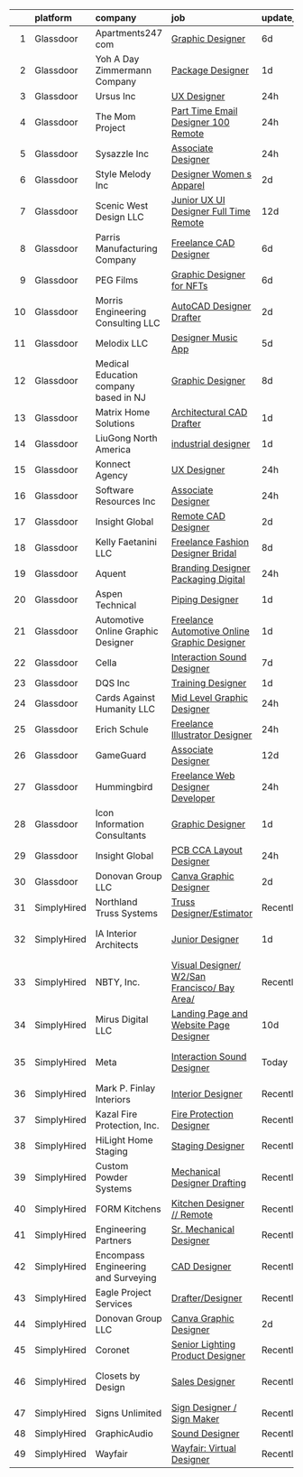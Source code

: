 

|    | platform    | company                               | job                                                                                                                                                                                                                                                                                                                                                                                                                                                                                                                                                                                                                                                                                                                                                                                                                                                                                                                                                                                                                                                                                                                                                                                                                                                                                                                                                                                                | update_time   | location                     |
|---:|:------------|:--------------------------------------|:---------------------------------------------------------------------------------------------------------------------------------------------------------------------------------------------------------------------------------------------------------------------------------------------------------------------------------------------------------------------------------------------------------------------------------------------------------------------------------------------------------------------------------------------------------------------------------------------------------------------------------------------------------------------------------------------------------------------------------------------------------------------------------------------------------------------------------------------------------------------------------------------------------------------------------------------------------------------------------------------------------------------------------------------------------------------------------------------------------------------------------------------------------------------------------------------------------------------------------------------------------------------------------------------------------------------------------------------------------------------------------------------------|:--------------|:-----------------------------|
|  1 | Glassdoor   | Apartments247 com                     | [Graphic Designer](https://www.glassdoor.com/partner/jobListing.htm?pos=118&ao=1110586&s=58&guid=000001828bafdc529f355a9587499970&src=GD_JOB_AD&t=SR&vt=w&ea=1&cs=1_8dbe6fc3&cb=1660200934957&jobListingId=1008053486519&cpc=8795CF9063CD573D&jrtk=3-0-1ga5qvn3njihh801-1ga5qvn47kf16800-7d10dd212d599999--6NYlbfkN0BeU7M9rYYo5PFtt98R-yOjlaFf3JV1uEYuIqbSF65ghhgGtDKCQ0JcHZcB25Vd2Gw-KzMTq9hL_wRsCNG_bJTef67xLgBMEa96thSXXJ-mGiPSQHiuZfWK28H1JDWmwOSrQuHZGhpHeuAFLKWsy8bHDPnyBIexSHVDcM3NFJaIqCpaOlbrCeohgTklXG2x8Lmzdu0e19z5ob-mZvY3z3C8ITTyMirfjDPUln-4KWp3RLT0B2Lxf7pZv0g68XWPwjhqE4VN9Ws4qrGJsPx3tr7gPLUOOTI3COGk-pilQ3u_l4tuP4j3VkGpXJzT86o0zf_F8ngnVHKE1PJxkTvWnZQioCrQRopIGeQ4OfmtcYx6d35KPzZfXeMbys8T9UdoNYlix-YYDFhuj_tPu4bsw84EIb2JdNBeoEjoPLsudYp2zTKPmMj328gfJiDlmmZ7ME8t-Xwrc8Zu7vEZpo_lGWCcYDajwofzks8mscZOF9fKfIwqi56shc_d)                                                                                                                                                                                                                                                                                                                                                                                                                                                                                                                                                        | 6d            | Remote                       |
|  2 | Glassdoor   | Yoh  A Day   Zimmermann Company       | [Package Designer](https://www.glassdoor.com/partner/jobListing.htm?pos=124&ao=1110586&s=58&guid=000001828bafdc529f355a9587499970&src=GD_JOB_AD&t=SR&vt=w&ea=1&cs=1_09da4d19&cb=1660200934958&jobListingId=1008063507161&cpc=5EFBB0462F9C6B7A&jrtk=3-0-1ga5qvn3njihh801-1ga5qvn47kf16800-dc7e1a1397b199e1--6NYlbfkN0Ae6Qmv8rNb3d5rEsMPL_plhvilYeiJERi7JqghURwQ9bq2mHgMGRGP2iYP1nqVQ_CAH4CA0v5ImKACkfOVwmRt4ZP_yKkrYQvG-WgEjznhn_VDpWqLt9aNw_v_TZNj6iwxRLgp22h8quajIuiYsucJZtbTgOZFKvuC8jT-JHljWHHK7U0zAEt_A98zeQxJbWfcOVSIuoYg79sHDqMB8vJd8RzHMO5uwx88mNFXN0DRF-SxWuqtyLWQswvhlHrvhKO97oTxxWPNAUKNjpOYkPiFXXYNqKOPZtFY080N7vjgB8QvMsi19uRGb8dYsEUNQ1G9VyYzCqg6HtJ-wKEOF7jG5UU2rhjgzJ3N5GHUVnThQWExUhr1iQcteub-p8rryaftftFD0U9A1uJmhBEq_nb65YHCzZePIvhwz1FZhlYrCmh6vgRCaAbitsdfVtSNy2-rT-yDVTT2tLdgv86igPvGvbueanmgxnH9mUCVWE86sw%3D%3D)                                                                                                                                                                                                                                                                                                                                                                                                                                                                                                                                                            | 1d            | Burbank, CA                  |
|  3 | Glassdoor   | Ursus  Inc                            | [UX Designer](https://www.glassdoor.com/partner/jobListing.htm?pos=127&ao=1110586&s=58&guid=000001828bafdc529f355a9587499970&src=GD_JOB_AD&t=SR&vt=w&ea=1&cs=1_a796d0fe&cb=1660200934958&jobListingId=1008065147788&cpc=42BEC95245890617&jrtk=3-0-1ga5qvn3njihh801-1ga5qvn47kf16800-75e2f332734eee4d--6NYlbfkN0CT8vBT9H5mqECx2dfLV_FONLPDKpIRssxVwtj05Tmm4rA5I0VNOPdM1oYsK66ov5pi1qnYy-TDrfGB3s_pALNNyEWXmjHdD8DW6VCyYEnXwPcjOEPRRwesa-hl9H3o0V4XE3i7I-sOgGAhNngOHzgHq8uF0fd3rYx600RM2aFWd8FbHLUg4Gry9XxTmgIrQK_KIcI5BVg59J7XzYXHxl6byRhRXjK-ZV4yYgf_Hvc0tqFaiI8O_cK4qDjDlivArCnjnqNrhDL1aKk7OO5rbGxPQg6RQXPgIl9VR3QAC7dp1vBGZhfYcCTb1AX79JTvNC2WxVo5VQjOIrI0p5rNoY0Erhs92U2Fyif5lHxyTUwKVB_VLKGaXr0pUug1KYAd36XEjJdncq8PGqLZKZTw-tPHFI8Vj-70DJ2QlrmpiSpD6kG5XPLGoxjnf3LdIsSQE-Ebt-MXlGh7rAMsVbXIJPReJNEhbMKUhkzz47UZrsuaDKSj3Qc_PfqZs-4fsDBPVj1DKLkE1Q9nbTV2o8e35PUO-UkrmYZ1a41hHNCOujraAh84cCc8CMC7qIwDHIV1slejHuCadPmhS9_i2iQGT8Uu8wDgvTWyqqe2H01nenXyfC2IR733yzq0dkmWMWtyEQKscKsQAOaLwS_p225Pnvt9OVaPfc3LYNL4vihsr1B5fp8c-tDTa8K7oKElAnXLVQ9PZFH2ITb51ujA2CsKLb7Z0oNEJJTHGzHcHcjnMpcUPPAF32fsdTEmdEAFb4tlkADwbEw_VGXTMUSxVoYYTRdXYswgZ0Sqe3CNp-0AJOmtS07kQdEVUSnAUU2AtfEsXmNo2sQ89N_WDUBrxqBZdlGWtloXUwM9NTmxctWoBzuSJ3FS8rKmUq9OJbfQOkZvYQDhZTxyPsx8pqNOKt1jlZGICqwyAf-p3HeeTM9LIzX59W680nsiZgWHC6aQ34kbTpFD1Iu7PKAdVZUasaff8a16Ts8cs1LKT6LM4Yw-0Zh1FdTmPy0yLslrnTKvzdxQdVUNytpXurX4dg%3D%3D) | 24h           | Fremont, CA                  |
|  4 | Glassdoor   | The Mom Project                       | [Part Time Email Designer  100  Remote ](https://www.glassdoor.com/partner/jobListing.htm?pos=107&ao=1110586&s=58&guid=000001828bafdc529f355a9587499970&src=GD_JOB_AD&t=SR&vt=w&cs=1_464d2fcc&cb=1660200934955&jobListingId=1008066033972&cpc=BCC169F53084E245&jrtk=3-0-1ga5qvn3njihh801-1ga5qvn47kf16800-241fd3fd3214398c--6NYlbfkN0BDp_epf89aHDQhKpPegNJQ_ldQpEFZQsM9OcONMGxWx6pU56EKHF58QjVdAUvn2gWIlvxUIluqfpYAPioC8DIYZmv9UJeONt8CFY5ORc_WQKsv1yYrXEtTFSI_h5yMSX7IiYWqR5C5TJXEcBmkje9thJywaOt5VAPE9XchxOIBQPk3clLk6QE8TQpWqXIrPJBjDaHSKPYsznFx4mO5_ImfrdsKRTp4RbCAH-Ctd7aM_eGGvJvP_jwyQog5U8giey3D6_i1uFXDo8UtBAVDX5dhXb8KTN7OVT-5U5B5ptax0BbVACRI5J5HdagPYgOdo9YWD2AFagUlpY9noVWd4CEctsy_fWuLnIRvj6W1brmTjVPL7yShYj2xhDiTlHuF8V9vIStvTyyAR-xI3ijMNo8o6TAvNaH2BPmXpKQh4KYvHOLX7Lc9H3RP8A39wobRAU-AjOIUbpRoDgMYmK8CPUb53_MO9Up1SjmNbnUd2mWEyutyg7pm5OE4Ez44ZsWpV6cwtr1PsIGvg79TTz_kv10Sw_xmWaiPRm-QuPWqUM7QORx-6BC2kfKAJHhaVx_pFNu5Q02xeEX1Dw%3D%3D)                                                                                                                                                                                                                                                                                                                                                                                                                                           | 24h           | Remote                       |
|  5 | Glassdoor   | Sysazzle Inc                          | [Associate Designer](https://www.glassdoor.com/partner/jobListing.htm?pos=123&ao=1110586&s=58&guid=000001828bafdc529f355a9587499970&src=GD_JOB_AD&t=SR&vt=w&ea=1&cs=1_f72625c7&cb=1660200934958&jobListingId=1008065319267&cpc=3BA4CE39D5B5DEF5&jrtk=3-0-1ga5qvn3njihh801-1ga5qvn47kf16800-f46797f58d3785e1--6NYlbfkN0BHmuOUQiGxZlIboXRCrnOB1bk0QkSGbGX7yxzhgRysNhglpeekY3X1wDa7BzirfJIP183Lq6OjZALCRYmuX83Uut9KuD8S6yljPDUnWSqllC3PQzPIpZJu9iScnHv586bo-7cdInZYGZ6_9Zmpgd4NslHQ_p13cJTuLmBFPO8DpElawDQC2TuyYl25U7GI5XRUgKtOsyETVWqyrTD5tW7zd-Bm4RFd-2uULLR740PoMT6-FyRGH34iFKT6n_1L_k8o8lA-xn67k_lL0a7tXkRbvhhIHf-RDq-phIEHNeFlpq6yCQxgkILv9Gjf2aKObCLVm75hS8m7Dc0E0RV-CgWU0KsDSFtugrmnFEbTaXnA-APt1AXrcoKWRdZNsb6MJMdO-MTqcnY1dzv0FP8AH88GBrV1ppPL_qjVzXj_MwKLTEt2FVnYf8RFrcJLNEswqFs-Bjp3nupDjD47V5oFpjgVICU3gElRPq1nn42C2RpDRbh0xxzh40S7AkQXLE1_vV91FuKNswmiUw%3D%3D)                                                                                                                                                                                                                                                                                                                                                                                                                                                                                                                          | 24h           | Remote                       |
|  6 | Glassdoor   | Style Melody Inc                      | [Designer  Women s Apparel ](https://www.glassdoor.com/partner/jobListing.htm?pos=112&ao=1110586&s=58&guid=000001828bafdc529f355a9587499970&src=GD_JOB_AD&t=SR&vt=w&ea=1&cs=1_5a41acd9&cb=1660200934957&jobListingId=1008060437614&cpc=03F67E1B243A1AE3&jrtk=3-0-1ga5qvn3njihh801-1ga5qvn47kf16800-8f35e99ff201f7e1--6NYlbfkN0DAFse7BcGUuVAN8m3NgtNYNI_Bbe_-zZ5ig5FCSdS5jT-LFqvZLCxzp9OcuA-5-vyrjqTPWsVwopS1FBG-f82UMqVY2z1Uz-AogZDenAJaTz3--ohK_fCYJUpt8jcNeEAIS16CJNfAK5lHvsXANzQAl9-KQS0UB-K8BqLJBcumrqUgDRFy434yR0cvIytk9pGLYkiisWs1ObaOrGKWYmJ8_g0bLI6BnqtM0M4xwhK0GIRoA90QbopfcParHrQoHDyyzHYBRzAWvyFZgoMVOaygaqPJU62tvxIe5IOLN-j3mp54gmmDKapeJYh3nHuiDwljxhp7n9F5rI7VcqYsjcS6aRn97GLFhuqFPv95XM88XNgWTWuKSAuAPjdMrRyzYSGlkFEEMVyUhJEChVVGxqmV7VVjp0JAR5hPruutvjNXIfDkztK1qRZ4bktWjI1xCtfI7xbas4qhZ73cLqbMqzIXma3J3_jnV4SWlswLIp7Pmw8sAzz8dC_Xuqr96CM4h81gmMeRxcm2sw%3D%3D)                                                                                                                                                                                                                                                                                                                                                                                                                                                                                                                  | 2d            | Los Angeles, CA              |
|  7 | Glassdoor   | Scenic West Design  LLC               | [Junior UX UI Designer  Full Time  Remote ](https://www.glassdoor.com/partner/jobListing.htm?pos=105&ao=1110586&s=58&guid=000001828bafdc529f355a9587499970&src=GD_JOB_AD&t=SR&vt=w&ea=1&cs=1_5c54db89&cb=1660200934955&jobListingId=1008038829494&cpc=9908D8D4413DBB8A&jrtk=3-0-1ga5qvn3njihh801-1ga5qvn47kf16800-dc813bf411e91ac1--6NYlbfkN0Di20U8kyODQb6-AO2Vji-gz3AZLHnbpBo966FLagvruq3rFILu0QvDCpK9UhdhY_d3JowbU6n4M11Js_LYbmnqLHRnBQlkIY0B_Cmuwl9MtxMY5L1RwWegY5XzXch3d-pZliW03Y6g450BCFkjxvpcFSRt0cU3pNoMNOeHGzZK_laZvnMCqk-rCD8hJIbvwz72jE8PuFakdaTvHcgWHJhHi-UejvGlUOfizPDw9tNsq3rVR_qIEye5X7wjtg4TKhvku7W4BKFp-P7BVzkxExuqjTIDL61GvATtqjk4UyO_ukbSdYJCZlevbQBcymKMkBtrfIOpXqkJT_sIkVSjew1K-930C9S7ZOLYOn-6It16JqHvvyZr6pR6M7JHj107WE17Q7VYBCgeZd6klpkSwwEyY_iQKyU8YyE6ZdL9RChXmZkeG6atD0CzBgodtDeUpNZ0t_vgvvEq6kW-SOCy4-JX)                                                                                                                                                                                                                                                                                                                                                                                                                                                                                                                                                               | 12d           | Remote                       |
|  8 | Glassdoor   | Parris Manufacturing Company          | [Freelance CAD Designer](https://www.glassdoor.com/partner/jobListing.htm?pos=108&ao=1110586&s=58&guid=000001828bafdc529f355a9587499970&src=GD_JOB_AD&t=SR&vt=w&ea=1&cs=1_d5826e67&cb=1660200934956&jobListingId=1008053326360&cpc=4B86475FAF393599&jrtk=3-0-1ga5qvn3njihh801-1ga5qvn47kf16800-5b16a7d49b3ad3c7--6NYlbfkN0AbiWdSgJSh_Q9SQJAOMIx5FD_sXsj7zEIWxuQ-sifCvk92jbD5ArFd2s63g04BHnCJT_ogiWzmoS1jHJzVaPFLU_-tx4uwES4a1FwSjcZaQi9-_Q8hCQ7gnLQlxMUpOo0BUayIHe2x6i8vlilSd19uPWA2mtDa3TI4Ee58AL4t9g9zVEdU2GI2wZbvb_8FB8-YLbPWM7UcoD5k0mQz3huTSUFE2TOo3jlqbjzL2uFppIB91lKvUHcX5qosm88m__gft1lh16mj05R9vpCffSdEfb6I8iB_P3xCd7P6cIAC02DCZRM3epZDpcghaeT3Rqq7AywbFUWXVDg9e79gRXNyBZBe5Sq-juiaWfcAl5LeCP2-kn4v4YPexJPaw2S5XfODU7KZkMqG1eh-TubkzSsVjBjaRIg8Qd_suDQ-WwlxoEy4Ya1aWiLXRghvKsKkpoRlEiVT0oJtlciq14GwRjY3Ix3lgmzjLL2dsw-7waha2kc0-251M2f-blP6FvDwLLE%3D)                                                                                                                                                                                                                                                                                                                                                                                                                                                                                                                                    | 6d            | Remote                       |
|  9 | Glassdoor   | PEG Films                             | [Graphic Designer for NFTs](https://www.glassdoor.com/partner/jobListing.htm?pos=119&ao=1110586&s=58&guid=000001828bafdc529f355a9587499970&src=GD_JOB_AD&t=SR&vt=w&ea=1&cs=1_21ad1777&cb=1660200934957&jobListingId=1008053332484&cpc=47CFDC01B3F81FAC&jrtk=3-0-1ga5qvn3njihh801-1ga5qvn47kf16800-285121d87db8fdfb--6NYlbfkN0BHIfC1zsKGIu0R3teaIu8liT7fbRNLaQeDQfcPJweUK16HKW-DuQbygKFOi6Y5sJMMmPvIQeedI4zy4piAtgrHWw5pyWG74v-Fm2sI_YfcM2tkcRMfzPSFblUwjPj-wWf0DUjxGgFU8tVaM0U1nq8fBBYDXpAi5Jt_86GlfqbwXJiL0HNfGrXBDmws1vSojpGDpO24DogsluxRYbAdGwWDnoA4X0SZTE0GzA1owkPVghKVqad4Z_SXJ6xBwRyi8E7P3vg8DvwfI2rsx0zSxcmE187FUcPFPKBrhWWth_3J6dTWpXV1fhWNT-ErJFabcvF47jPwQU5OmbTNoXV0xb42Xg6vz7CfRlzlT0U3MG9AGpGpF5sPfksFWPxv43lPAQ51S7PjoAOqcTmaColiR5yFu6meh6YVN_gYUTISYF_eEZszi-YvWWlADOYR1h0rjUqnGPkB-pwyC0Vgx6C-mnfDR3ZZrfscD_O0Qs9SnbiO6w4y_XZv4Ymh3yVDfHZ1fTA%3D)                                                                                                                                                                                                                                                                                                                                                                                                                                                                                                                                 | 6d            | Remote                       |
| 10 | Glassdoor   | Morris Engineering   Consulting  LLC  | [AutoCAD Designer Drafter](https://www.glassdoor.com/partner/jobListing.htm?pos=109&ao=1110586&s=58&guid=000001828bafdc529f355a9587499970&src=GD_JOB_AD&t=SR&vt=w&ea=1&cs=1_2c505d44&cb=1660200934956&jobListingId=1008060684798&cpc=D69957E0862862E0&jrtk=3-0-1ga5qvn3njihh801-1ga5qvn47kf16800-e01cc319ae3c89ec--6NYlbfkN0C2SVAOpOeIWQkPp9EeCSLxTLheLRty2uanDx8E9nXZ3rFVmSnLRG2mspCSrcbXk-cats9p1Sf5UQ4Q1j2XUEBi1Grl43_e-6-W8I8poQ8ODIu9PVQIUzwKc_pxKatD7rrToZwz2EMlNuZ-tNV0IPxeW3wkVsbAScSyNXv0MHTPD-TTkvYpO2xlxCIyvcyp9RzxsqYaJPKU8XojEymUCjgMXvZVH2kR_UE-M9Jw52h1ZWJpOnANwvwabw6y155f59ZZDLSt7iqEEptgvmNYJz4rx4oYc3H7H8lxr5_uwUuRZ1v-F7OwAuRDyihDZ3c0dWBIEnIUMeFEfTSDt-eOSw7Rjt9RutCEpRM-nbhNvYKNUwU3ag1Rg5CIhyO1cxq-jjOkLTntRWYgRwWpyFWFgkVhDxham1R2IWZAR4N6VmGZ350M06ujzQ6Gsn4e90DB4pFiKXmNbthfVVl-qBY5dpLR83ICA-ciihCf68VOdzaGMnWsF_X4-S8i3s4EK2jh3b0%3D)                                                                                                                                                                                                                                                                                                                                                                                                                                                                                                                                  | 2d            | Remote                       |
| 11 | Glassdoor   | Melodix LLC                           | [Designer  Music App](https://www.glassdoor.com/partner/jobListing.htm?pos=114&ao=1110586&s=58&guid=000001828bafdc529f355a9587499970&src=GD_JOB_AD&t=SR&vt=w&ea=1&cs=1_b5d35318&cb=1660200934957&jobListingId=1008055438090&cpc=F5E96E35A1725171&jrtk=3-0-1ga5qvn3njihh801-1ga5qvn47kf16800-ac0a77637fcb9bf8--6NYlbfkN0CdcVd3SDA1nO7RkKTAACmPV4xEt72Vls8LI2dqcgyOeN2acpaCqCtZFHnk2S48trzC_ObnGTOTe5kRGfu12v_De9jUavP08A2WRAog3aMdsjAI6I_R6O1cDNNKEa09O0E-iwX8N1-oYAU5FhKvOy5-7BJpglUoUiSCUUUOXhjsOD6RkIAJnCdLFpw6ltgLpfit8stFbfqrpvxO1Uy0-_TPrPn_KbfZxBXdoArDoh7C-Ou9sLpdIweJddvUv4KBtbhpHIhk92GuvEybdZtlcPH_9-deEd7filRZTdDwuikiCduBSZFZqITkkQpZiFfDmGGaY4WfeYJn0Mxq0fPKu3GU1qMDcAu37yWT-abgcDwTXju87rrmL5MpbUnWH0cFc2guYAQyMSVKdo3cF3voO7VbXiYI2A95f3vGrlWjAduEKnoSUUQ2feplJ0qsv6ICNN7kpA3EZTjavzJu4m2Xa0dfDcQ2wLZMOmsnknn1hgFcvjSFwf4sV3Q_)                                                                                                                                                                                                                                                                                                                                                                                                                                                                                                                                                     | 5d            | Remote                       |
| 12 | Glassdoor   | Medical Education company based in NJ | [Graphic Designer](https://www.glassdoor.com/partner/jobListing.htm?pos=120&ao=1110586&s=58&guid=000001828bafdc529f355a9587499970&src=GD_JOB_AD&t=SR&vt=w&ea=1&cs=1_8d103d48&cb=1660200934957&jobListingId=1008047197214&cpc=AC285F3A3ECA6BB0&jrtk=3-0-1ga5qvn3njihh801-1ga5qvn47kf16800-f922b77005439482--6NYlbfkN0BRYJfhknDNAHLvv9ctyWPfKBkgPfd_Qf5mLMCihH3Ts4gA4FrM26rLtAPII04_kncCY0AIP7VquzTHojVsGKl2Fow9NSZRFsCVstwNxzX8N8XiiqwRLk84EoDWIbvKaB_z1P1YUP7zicmhMtyT8j2A5zATjMiCQY_CHxCkou7t6_PDcxs4Jroy8U9MDpNUCDYE54W78hV3gUMws16feDc5LMPySKpembPN31lIbnjejHwd2ucRSOvXn_Qz2p7LxtlfujQemZMrC5lDjdeCxiqklAKHmM4Q3iM5O8caEQc3XUFPLu6HQ6QVW5ZTNrWHew5CY7f_HYBSOA-lFcTvm2jyURHpRLaTP1-ZqFuvyhkZ4NJ3_QqvHG_b3SwnUrzJy1LSoiVHvZRZ4Yw1OkANvKeHu1D-POX9MzOaw-1sfPnvAzip1aWV76LD8vRZUolll1Qlaz1jZYPqscZZ-rPXPxSML3gsomvowJkePBdI8LA8XjGe2JpD2SHj)                                                                                                                                                                                                                                                                                                                                                                                                                                                                                                                                                        | 8d            | Remote                       |
| 13 | Glassdoor   | Matrix Home Solutions                 | [Architectural CAD Drafter](https://www.glassdoor.com/partner/jobListing.htm?pos=103&ao=1110586&s=58&guid=000001828bafdc529f355a9587499970&src=GD_JOB_AD&t=SR&vt=w&ea=1&cs=1_d6c60954&cb=1660200934954&jobListingId=1008062848408&cpc=7CEE4C1C86B9E1E4&jrtk=3-0-1ga5qvn3njihh801-1ga5qvn47kf16800-e143d55dab8ea79f--6NYlbfkN0Ba5yCkMWOT4zmQ1RWMukRyPNziuU2WayW0OoOnPmESYcH9XcmR_x82Xm2KqzkXM1ukO3QxATAoj8yJpLJ3wCvTr7fexj6RAJn8nmUKaLpsgekuSuRnVXa69ZlqcHzMyHBWxFu1i-aT9jPluvlCnLg5Y2NCHE4uKBTHX_p9CoVxuxzLy84qjxfZVgLMNMrhDnqzvXAMz6lajVKNmkwT84BeyiPif7uLUxyY_mgY4wBv3kTMQus1Acmc8RTya4Tx138MNrAacnogigGNnhnUQjcaENhMZj4fB3tGxe8ToT7pOvxfouXkaB-Y6BxeNqZ2rYOb4elagCdGnyclV5LC9xPMrDVSNhQBmNVp_7mlQ_NaM6nYjHJ-3nGGJN4Co9eVXux7imbcG9XsTPvF1twWFEkcmiKLT64ABqi44GdtaTdutJ2-vG1shHdv6eCC0nvWPAds4MSzng4_D75i-9nxglQ1fy2YswA_FIxTw48r2eNPAVHQ8L5DxBS_eggcIgBf6UtfbD4IV6jBy4r0v1mwHrzk)                                                                                                                                                                                                                                                                                                                                                                                                                                                                                                               | 1d            | Remote                       |
| 14 | Glassdoor   | LiuGong North America                 | [industrial designer](https://www.glassdoor.com/partner/jobListing.htm?pos=116&ao=1110586&s=58&guid=000001828bafdc529f355a9587499970&src=GD_JOB_AD&t=SR&vt=w&ea=1&cs=1_ff310820&cb=1660200934957&jobListingId=1008063112104&cpc=F7A2269C793D5877&jrtk=3-0-1ga5qvn3njihh801-1ga5qvn47kf16800-b62e9e11aacc7822--6NYlbfkN0BQDc7Shj_dgkKI9Fnu12-URB1L7CiNnXDRLIaVBGE1yUTTO1YMGH1lH8DCeBPqMhlZ02H9Yaz1TIVB4xxJXybm3WMhObe_eivtfnR85HgCe3AJQB8cIaObFIDqPUv7KovLJ0PPl6DldBP0glY0PlidQQdYGWMIuuIednA0wT5kD93eebt-R1F-4K9HoD-0NUE99UgbrLPjMbAj_hAhcyBp9hHsqjTevkBV3u-36n53VdhtG_OgMI3Y5TVQhl3FutXSByb18UliKqtT1dK2BBWNPHksU9Orcw8e2oTFSH8YDWmm69J--zUK2ZN_-DWw6TPF-N9I8wfqNUIL1WNATxMJ9OnOMdHEbunbd2Wt5GMp0nCNeeB5LGm-pZVJS3vYJNVVfRODo2YMTXIUA2CSsMex4yPfVp8KIGDm66kJhdIT0JtuRH5qzPFeTNTrt3U_6O4Tmtqlh-wsCdM1bvxSPU3o6bpxSIuAW1BbD_n8J8KZzDE_f3KvYr53xaL4Z4p-Z4U%3D)                                                                                                                                                                                                                                                                                                                                                                                                                                                                                                                                       | 1d            | Remote                       |
| 15 | Glassdoor   | Konnect Agency                        | [UX Designer](https://www.glassdoor.com/partner/jobListing.htm?pos=115&ao=1110586&s=58&guid=000001828bafdc529f355a9587499970&src=GD_JOB_AD&t=SR&vt=w&ea=1&cs=1_b77e3523&cb=1660200934957&jobListingId=1008064930082&cpc=280AB1FAEDD8D536&jrtk=3-0-1ga5qvn3njihh801-1ga5qvn47kf16800-dc02b4f70544bdc2--6NYlbfkN0A-7AasZqH9Qn1Anb5-SGr1cEoKuvdHr_Nh2LwbaEhTGDPwrk31wGzsRusojOHg9Xx7Dh2ZCr8VFGXvIHx5-2sqcFB44Ik97kPjnXtKWEpUpISqjB2sbArCsAsID1ta0fnFl44hx67TjN5R8bTK05EN0qPl108XJpMmlJteIS_zm6elyNbTp4x9v-WeEONkQ2G9R0bzUB4fI2kdIhpOAPnqTEyL9pUMzTpe4HE0YDmKhikdcTmjd-IO945MmmIVF2jBK0LvbteP6aQn-fqVjton0qXJ0viUKkyWENnwroy-Xtgk2BAkAAwz_l4WMKp-0SR5Mwjg_8J03XdgdE09beC9VnGQq4tv-BxG-QaB1dtLstJaSjhGx5W9oe-pxRB0lgMuiBMpONYYvCupnobwnd09ZjZFwfOSTTi_A8qbm3_LqcDDQMsqA9YYzba15xLPOTLntroKzM7-1g3NNuXjVAObVcYJF_lGMSX4hMEmrjy_TDkIvEQm93fPVIi-L7AoKAk%3D)                                                                                                                                                                                                                                                                                                                                                                                                                                                                                                                                               | 24h           | Remote                       |
| 16 | Glassdoor   | Software Resources  Inc               | [Associate Designer](https://www.glassdoor.com/partner/jobListing.htm?pos=122&ao=1110586&s=58&guid=000001828bafdc529f355a9587499970&src=GD_JOB_AD&t=SR&vt=w&ea=1&cs=1_d6a8b1b0&cb=1660200934958&jobListingId=1008064848072&cpc=334ABAF5D42DC775&jrtk=3-0-1ga5qvn3njihh801-1ga5qvn47kf16800-554891a1d37a56e4--6NYlbfkN0A-7TqTJ-884Cex_Y5krdCeNtajjiiPqdburqUTJIohlyCiSLOWOsQYIC4MR3SKiB7mDicIwWjKWqRqlOJc5l_z6ubJ2KHYhX67iu4ahxpNWHnxtsxWaEZPEp46LvfVsIbTeNraRmnKcGhxA5gu2RLbDdzmIiH246lL8aTWC43uISU4ZXPof1Xdhw_X9PUSILUGWickEOCEzzhauizuI2nzCYITAVPoWZvaz0eAgJYAqbKNRi5ukY9QfzIBlKJo9GpYi9VQEXDABAsOKtQY8QuzaoKbc345T-5UHanRpvYT3z5Q-CMv_9uTGysaEzldj3ZZWlf9cZDD7-6bav4R6dqlq4BQpS_kxPlxD9ViJHGW46VH2k9yUd6eRgDFbwUI-g5MC7g-GupB42jUsLI_gDDWM7TuAQ8DIpjApzSJAEbmTXZa0OtcGZUA21QjVvPkKa1irnqS93fWOfLod9ssY0Q-9eUgnXM0sAINxI6Pp6P396QM_7A0zraygSwIVqigDLOCOgMQAR3lR4iqRI0i9P45_ldxNdXNBTsM15PydsaXb4jCAE78oyFTptKj7Q6VVIe4E7ZMvHqIje5w-SOI9mY3kc_InB91b1QM29ZPJHAtl3VIzxTyygQVXrQoJogHUMtvqiYaUy8DdB9Ol_yxnCdtyGOVLFSgC5g5SsVMw6IMOYLdSqASA_YP4M4RAlBW7R3ligXvm0qyM21nEqlgeI2_izH13ffWsD1tQXloyyZzklGmhNJyLf68rfL61NE5nDySP3_3a0mq4ieXQBr2qw-AoFqvNdiDjlrtHEhr5xpUZeoJmjSuC6bIc3AhwRIR_iTnxAe_Oxj1NE0ejyg2SI099SSjQCnazUYK4rYje4p1yy9CUsinOnhmNNK6i5o95mJqMNQZom2cnAmBeZkk0dDYV-cvr6NO7zTQKMMjYjw8zRedqYhmmSmrSjEYDxPID6pMRIBy_k_neJOF1KQm4LG-YZwSP3yNUZIUHYbnCa3AHVC-_X-67Pcf)                      | 24h           | Washington, DC               |
| 17 | Glassdoor   | Insight Global                        | [Remote CAD Designer](https://www.glassdoor.com/partner/jobListing.htm?pos=125&ao=1110586&s=58&guid=000001828bafdc529f355a9587499970&src=GD_JOB_AD&t=SR&vt=w&ea=1&cs=1_43204611&cb=1660200934958&jobListingId=1008059963647&cpc=FB7E4A1762AE5BEC&jrtk=3-0-1ga5qvn3njihh801-1ga5qvn47kf16800-f8501bd7be36a454--6NYlbfkN0BKkHZu3wF05EeDimN_p6sYpKCMArvwa95YdH7UpkaBCi52Bcb3JNt3gbZrKB95T4ZHwBHUvwhgdA-zzOdS5qgFPBZvlKrEPSDBdxP2F1sWbDvLTVLZ8bDncdlS_2JF67LLLrrIM-_hQ6j78nNEAemhgez1WriFQluWzbSpgiTm8kG-4hk5vCaz2-uVfwVwIjtbZvzq2ysY5h-Lcmw1nym2UkeZSdK-6OEKasCJbtsE1As9zOdrLGOpzcMdiidvyZ6IppFyJOR4kUOtj3zHu2Kw8ALdl2_x2lKJmQ-aJKhgk76sXLdRiHeai8Lec7ywY-tZQn6TiWORxoY2edYUf84i8suK-JzycGsKsPzlguiJXPDR8BZsKoOO0wtROLtRa8zBEFIBjFi-RezYnUlQvYLz4pwdfQCw9EEdLzjdEOjU9BsLFiLH5UnrEyLDGixSb9jHLjUOW-Snmai5rwIkAz6fRkgMc7s-YHHIKNV3YpzEj9kChQITjN-SlGpPopDy2SaoP1s8sl3MZw%3D%3D)                                                                                                                                                                                                                                                                                                                                                                                                                                                                                                                         | 2d            | Remote                       |
| 18 | Glassdoor   | Kelly Faetanini LLC                   | [Freelance   Fashion Designer  Bridal ](https://www.glassdoor.com/partner/jobListing.htm?pos=111&ao=1110586&s=58&guid=000001828bafdc529f355a9587499970&src=GD_JOB_AD&t=SR&vt=w&ea=1&cs=1_8caf6efa&cb=1660200934956&jobListingId=1008047552919&cpc=56C4EA4A1A191A49&jrtk=3-0-1ga5qvn3njihh801-1ga5qvn47kf16800-a6b9ac20acd07671--6NYlbfkN0Bpkz4eilSyVaUq0KmM4Y1lINlxqZT7Saz1zIeLgvAAAQXFt9Fm2DMj8MuCtiTwdvLESqHkZ0NoepSmzNcjZDnBfQUfoiRxWu9YgRUvaQtbDMNMwaaxBB6jeoxv7tGRNsjun7Fhkv2YXNDcS4a3dPE76vUTJfxc_y4PoChJECPlFV8TzUzENM6wlQgni7ZU_CsLifHjmQ5_AV0mYt2_9xyqZoC5C4d8-du14s3jTzkRVlLKJRmOMMlCxUxAAAovpSflBgnO4D27yinAB8mlkW4L86RAYf3iy6zzdiqqNNxqa0aHhqakpW38alTS2aeMUZJ1yoysnJJvuts6wHw1DMuDIB-PX_-HKHZqcUcUU93QElUBFYW1Zobxp-pJc2ruaQjLbYkpiK6n0DNTbOmix2fRC3WkAlffd8Osh6Fc8aAw40rF1YONQ303w-batDmK1KDb1cwq9ZBba8epuWdX4AjJ1OriyV_Uuk7QFnGhpg6fo5dAQN8zw3Nv66MT-9cmgrLi-Pdh7NwoXQ%3D%3D)                                                                                                                                                                                                                                                                                                                                                                                                                                                                                                       | 8d            | Remote                       |
| 19 | Glassdoor   | Aquent                                | [Branding Designer   Packaging   Digital](https://www.glassdoor.com/partner/jobListing.htm?pos=130&ao=1110586&s=58&guid=000001828bafdc529f355a9587499970&src=GD_JOB_AD&t=SR&vt=w&cs=1_bbeccea9&cb=1660200934958&jobListingId=1008065182184&cpc=FD1C1DA32C38CFA7&jrtk=3-0-1ga5qvn3njihh801-1ga5qvn47kf16800-449102e536bcc784--6NYlbfkN0DMrcEu7yrtATojKJA7cEzGQ3FdRGWLh0CZQInL4ECGI9gD0Wolx9R2v-Aex0-GK06Ha4BLD8DhacX-gafJxEX5QR5Hd8sOw4Mf1YvCBuPgQISo7Evzot70oVEOMiOR9eLnxW7R9N4bEUqaQXtqHoZbPCfend-QAcuvyb2JokmyDuL79TWF4qzLbvv_hbDbQnSefdAlUyzODYrqpB9aPnUt5Msn1wmfeQnbxGq_TE-XIAhMvvlfi-DQ_8ofBsv9JMJmHlEA_zQ1RJYrvYfrCEHjwqWhMQ2lshpJvr-hx066wYCTIV_yuPLCdzweJimBrqre1apadOs_7VZvrZKixg6VJb0akG4xCRYDeNr_hiC1E2s5ifso7imkiZNf8Oub2G-xqVA1DyeCkhQTV5J5A4_23lQSD3EJJl-0WlhRsZZoN77Io-6JHC5EI1e_kXAXUL6Y-HhF6pIeOd0DRBMQRb8b)                                                                                                                                                                                                                                                                                                                                                                                                                                                                                                                                                                      | 24h           | New York, NY                 |
| 20 | Glassdoor   | Aspen Technical                       | [Piping Designer](https://www.glassdoor.com/partner/jobListing.htm?pos=101&ao=1110586&s=58&guid=000001828bafdc529f355a9587499970&src=GD_JOB_AD&t=SR&vt=w&ea=1&cs=1_e3e3b9cc&cb=1660200934954&jobListingId=1008062656817&cpc=C323FFEC8BC2DC74&jrtk=3-0-1ga5qvn3njihh801-1ga5qvn47kf16800-c808fd024e9a76b1--6NYlbfkN0ABtjAo_Cd9eQcP4NtkOrGXvb5zcGsxPiR_cDm29ZoFTxltPIHtjodqdjEixXSIPE9jw62coXNO1DXRtMRgs_ZBHxK1W3UkRj7hK1IHgo67c4GlP9CQbKDIRoQyAISuH5uMCu5tEbkMbMB2324UdUuCZIT8zt4_CtmcvoykbYCWG9O122pXS9Yx4S7u8ReZ-vTH6CG2AUgOcQK1m70WzlZcOVMtT_-VH0zxrsqtlbjTKCOcpWHt-Q-S1H3f96CO4CX5unN8N7Ns8cgMHQ__OekUGEM9w5XWelSSeRaeVepEugv9gaMYMIIN-PfMI1Pn77WC9H6v71_xEPHm64lOrxE7rmHEG2QA2LwSQ99GOg6FOIqroBFfn7unrDiye0Nl2ACZ64x9ttBEPse_DWgHM5TbvsC7N65Pxke_-LhKTRgP8E4-JiOdY6pK30bWRnL6pZ3ffQCZfjQ9SKdnbF-bY-TXxMABrFi5uhA-JRn3payhO11uEBvlVDC7D-1Z2u9Cf1qngEc7DLWS_Q%3D%3D)                                                                                                                                                                                                                                                                                                                                                                                                                                                                                                                             | 1d            | Charlotte, NC                |
| 21 | Glassdoor   | Automotive Online Graphic Designer    | [Freelance Automotive Online Graphic Designer](https://www.glassdoor.com/partner/jobListing.htm?pos=126&ao=1110586&s=58&guid=000001828bafdc529f355a9587499970&src=GD_JOB_AD&t=SR&vt=w&ea=1&cs=1_8c8737bf&cb=1660200934958&jobListingId=1008062665826&cpc=FD1C1DA32C38CFA7&jrtk=3-0-1ga5qvn3njihh801-1ga5qvn47kf16800-e6cba8c07fc3ce8d--6NYlbfkN0DErd5I9McD7cRkBvdvpgLNNu9G_nar-sNj4cKQCjkRCIjXfPSy6d0xbkvT_D_ecSKPU5kzDGHqsOjaScAUUXJUGrP7g0KKBrC0EO4e1OLVkrrVXnn7f-vdUbM7rPXDvMD-B57H2IXrZzXhxrBqvEGn4_HY80ZEM-UwUUpuvLDQnlVgBdCbn-mi4t41Tci38kzffS9f76wleYTyd-Jd8X1XZBRSsVPVOhsBigaXJhvbVUqF4Ae-cM44kVlTlZ6BO0G6gfHktKU-Ratebtc-__xOXQdlT-4PBISfDvhJ1cm9zSeWzVvtYidUwj8nYNYJm-NJ2BgVPnqRKMasKgMZ35ao-xj0_Og5nRk5HIRP5JUrBu2kD0-PQRzNQpJs0mhi7qOHWHnd0_JBMpR1sbiWkf6L8K9YLhhQ0EQ2T0b8aQglJMnEarEzsUjvveRCAQGHLHwM0qt3jR_KljNrqtsseOSMxmt8gSitYQxW1bfnTL2D6Pq2erKtNFmm268sA7Zne5w-teg8p1RgFg%3D%3D)                                                                                                                                                                                                                                                                                                                                                                                                                                                                                                | 1d            | Remote                       |
| 22 | Glassdoor   | Cella                                 | [Interaction Sound Designer](https://www.glassdoor.com/partner/jobListing.htm?pos=113&ao=1110586&s=58&guid=000001828bafdc529f355a9587499970&src=GD_JOB_AD&t=SR&vt=w&cs=1_5a658e89&cb=1660200934956&jobListingId=1008052037817&cpc=AC285F3A3ECA6BB0&jrtk=3-0-1ga5qvn3njihh801-1ga5qvn47kf16800-32c0d57c93b37a46--6NYlbfkN0ABL5jwqrJX8j4-zsE1pdctockIOMh3bUiDojLxDHSgft-IBPHc-ugKxXUaFJpc9dcslo_kQI6e181zDbgUqpxGtQzcffkWtUW3tagjWR9utRjhHuCcsEaQM-JyLwBDAhEeZE1AalR73XIKDtyyn05K0Ch2c103Wzt0Eutj5r6WKZZc3G-kEktoisopmZ1rC_WXv32qk3aELtajwXsjm9s9Y_O_K8LE5crdsiJs6EzwPYS39OxsYW3lXwvMNpl8CQ3ZhU0ANDV5jj_BRz8Asx43hhB-jtulSdrkXPflR_aPKVMyPcaqr-g24zUJ7HgAwVV-gIQzWd7MpmpLbPqy1LPLOXoi_DZAcG5-l5aqdM-WwdY7gxh0Bu7y6eGlRINgTF2ZXCrzuGgKyFB34ktOFXnNz4JYSIbJnyUxGOV7egesxBkWIYSFv3usLftln7IXIjxluz572SOOh_qeX_-5SbqFY4tvft0HIHyesCWYp6pd9bOqYBs9mlZLBjg3oXOxK0TaibBytRcPXEFvPtLjLlfpYXXK8HX1Mib2f060zpriNdiM2rqOFyRN14DM4HsxiX-nnOvm7CaEMcwWDAjhemRMAcpcu9xE9XbuJ1VlmC2tY1xfi2l_7-up7ugUMnA1RNvkqK_mnz1EZkB3DnuMtsAdg40u7qFsi_fSpqK-jvmL6ggSWfGPt9wuKEUTxOzfCBz4B8k9MA0cf0_Mavm1YQ77y65dd54bcs4QFtDbATkqp6ZLMObmqI6Z)                                                                                                                                                                                                                                                                                   | 7d            | Menlo Park, CA               |
| 23 | Glassdoor   | DQS Inc                               | [Training Designer](https://www.glassdoor.com/partner/jobListing.htm?pos=117&ao=1110586&s=58&guid=000001828bafdc529f355a9587499970&src=GD_JOB_AD&t=SR&vt=w&ea=1&cs=1_bd9f74d7&cb=1660200934957&jobListingId=1008063348534&cpc=723ADC3DFE402989&jrtk=3-0-1ga5qvn3njihh801-1ga5qvn47kf16800-e3de4f273a7aad46--6NYlbfkN0DKKp50wNoj1k4yY2E5JLLsTH2QGPmAwtc_9W8AnkAOFPM9Haw7P7PGkuVosLuS76MwCBEiUsaFpIv9P-rJ4ddluXVkjRzgJhc1IaJaftq8NDjf-5AiTATrFVdD2jKluOuzXzmjsleyd3VfD0LN_ovI9Ozh9YSKCuThOBpuuNpRdZTpFzrtzKZVYoaopD83il2oIDY0k-AxOHsmB1D2PfhFliGpS_A0jIWdOlsIIV2xHwcDTiGRqp1HsONp6dpRYatB-iH_Y4iQT-TJH2NLT96LZ4ubhYqtxpneNlrDkGvNbahsrfyNODkb4o6QR1rf69K2BAIlPvXOr3f7jFYrPIPI5SZk_9rVp-CR_8iFg6q-fqEPSpOELz_KL006BGabhjS9pyA5ymo6RhlUyc6OCKwXmNd0kdDhoA8wZd6TNE8vPzyRpajp0nNfR38q7DWw1TMMvZU22hRcZU91nR1BMZGowEvRV2Joj2ss3loNcOXb0OUQv_ssMMK7jzSa1C2yD3E%3D)                                                                                                                                                                                                                                                                                                                                                                                                                                                                                                                                         | 1d            | Remote                       |
| 24 | Glassdoor   | Cards Against Humanity  LLC           | [Mid Level Graphic Designer](https://www.glassdoor.com/partner/jobListing.htm?pos=121&ao=1110586&s=58&guid=000001828bafdc529f355a9587499970&src=GD_JOB_AD&t=SR&vt=w&ea=1&cs=1_928e72a6&cb=1660200934958&jobListingId=1008065025056&cpc=451933188B21919D&jrtk=3-0-1ga5qvn3njihh801-1ga5qvn47kf16800-23316e7ede14923a--6NYlbfkN0CzcDFs8cjNZITHzPaspPYUdxCTppyanGLeq-qEeiOFH9BBGa5mLD_QdLepnMSadZDdXcQsukKefqKQpTuTALNeJUZ52v1FOHTVhERpqwsUvABjxj_DZ2KqN2A8mFKcohSK4ON9Y3dbyZ6XAXwfWrRkYJDleaZPlPxdL_nwx9W-QAID37GskpdGJ5ZjVdyZvQLwF8IOFQI_9KgpG99kznpNIHJh8xLlkjjYTujryKi3xghn6Z_lwKdKvliY7Tn5ZgfrfmwXddMM8RphT6qJMgedG4vV-UV8XdxUZFAfAIJNPc24DiAPzTKL51Idj-O7ILlIVqyVGADFiJVPIzRUaDDkHI49L5tdaCyX158jNcC4MVxTwDZKgW66yoPpStfAKilfdcwLL1JE_xZ_vK9SaNs5xhWrG8MAoB4BCwXv9Gadr8xuTn5wdBKnykY_WZ2IWrvViB-OFStw55XHIbUT5YAYjBnrVUgjxWEK04ojM_FPtgVL-8OyYTeMpkjXDVW0wuM%3D)                                                                                                                                                                                                                                                                                                                                                                                                                                                                                                                                | 24h           | Remote                       |
| 25 | Glassdoor   | Erich Schule                          | [Freelance Illustrator Designer](https://www.glassdoor.com/partner/jobListing.htm?pos=106&ao=1110586&s=58&guid=000001828bafdc529f355a9587499970&src=GD_JOB_AD&t=SR&vt=w&ea=1&cs=1_076717ea&cb=1660200934955&jobListingId=1008064265759&cpc=BCC169F53084E245&jrtk=3-0-1ga5qvn3njihh801-1ga5qvn47kf16800-ad29c4fb9b5a9b5b--6NYlbfkN0ArvvHztxa_QWvsNLhOySjKzw-bQTFRMSjNwIgmjje6fe3zD0nFjfxMeHQlvvWv4Ctb4P3TxhKgfvsSKeG_iuwbaWZuDKvw6pD4KLRyVK5fUlY94-0kF0Nyt7r3FrIqC8O3Yv7t7Px2DO34ZmjSX84_BGs8adySBruUdRNx7w5vfuu4N6mCx8dWXSHyGzduyxpkIdER0x-ZDIjVnXANsaHTIjafnIN4H6Vf8mTs00nxOFfbErDH2ItcBldrz4xWvCi7H7ZUFGF2s8s32dHjFCVMc6lgHKv2s_uePhlgy3rtd6unuKLqhJxaLMSg4orRI3zysFSS_HLbWjJ2nyLEfc9gEvDC1LdWrrgTKTsYwYEsf4HJfKQIe2OeMpo19KdOEbTsvq7HYx9LTR8-Amf7Bojb8YS35HcDsWkgXMt3zvekihQsdqg7Ls2RsjJMJtgr9oJcDC7y1B_gsF--KDCozS1Oczf6poj93mmsMkorXsCT-8xG5ryp-Kix0B8uU_A5arg%3D)                                                                                                                                                                                                                                                                                                                                                                                                                                                                                                                            | 24h           | New York, NY                 |
| 26 | Glassdoor   | GameGuard                             | [Associate Designer](https://www.glassdoor.com/partner/jobListing.htm?pos=110&ao=1110586&s=58&guid=000001828bafdc529f355a9587499970&src=GD_JOB_AD&t=SR&vt=w&ea=1&cs=1_2a9920e9&cb=1660200934956&jobListingId=1008038288750&cpc=92BEE8AC7E71C1CB&jrtk=3-0-1ga5qvn3njihh801-1ga5qvn47kf16800-81bea635c7003bfa--6NYlbfkN0AtlW_omU2Xx3W-19HQ_drmTKCWebiHnmA5lS5PDL5G8VZrnQuVcD_r7Jq9kNks1EWJX8DZdbrU3cxisKp4d2D67C1BwW9aZOtfMPz-i6fKPCcTaiYd74_pSuyE3HFFfC9hkEmf1sL7zHvaDGxMGPaRLYtfvYYCY_TsilBtEGXCGzS_LoLUJDuXtyUV1WJ3kg4NE4O0vHNz47Gk23E4rRBx_PqZIFbUGMAffZa5Fj_S5tun4A5_XhL0FAonMvBllfQjuCYaRu-2444zdID2tzPA4piFhitEgal365Fi8JhDZqAM3QlH9l08bHfDgKGAKk1bETbyUIWlmVPugqrEz-BJvf_LxSsLvDuAsjW1MLsbz6vMBYqQY24D0fcNzglPtev3yR6I_P5LsrH34iPBysMf9hYdmfRT1pzE1lb5kaUwLHm2QvyyIDN74qLaTs_NaKwaGTNhIbaJb2uxRItTgyW_9ZVKYggrQCzc9eZ_IltxU0a2DHM_GRYD02DDtCNgFqQ%3D)                                                                                                                                                                                                                                                                                                                                                                                                                                                                                                                                        | 12d           | Argyle, TX                   |
| 27 | Glassdoor   | Hummingbird                           | [Freelance Web Designer Developer](https://www.glassdoor.com/partner/jobListing.htm?pos=104&ao=1110586&s=58&guid=000001828bafdc529f355a9587499970&src=GD_JOB_AD&t=SR&vt=w&ea=1&cs=1_430d4669&cb=1660200934955&jobListingId=1008065679141&cpc=1120CD366D53BFD9&jrtk=3-0-1ga5qvn3njihh801-1ga5qvn47kf16800-8b5ff98e9eb5484a--6NYlbfkN0AY4guaBc_odNxnJHTncvfwFu86WvDwtbc_K-gSZc1x5KUyCNRpwyTyIuHxp8Hi9uGeTf5uAJ3AhlnbRke2BR7GV57DUumpabACgxG1KbB7AR21wxDYzWWPICmxAWv-9K4Jr9HD5tDu03thMqF2YLzKb9ODkqCsk24MhykRGZMTmXspG30xspOE1rYDXilaJJoi3cPX0FJoshKqL1p2z9PYNsCY2J19CSJ_xolD9BaKFNpTBY1OnAqGtsnfIsi5nhDIDizDFgXIsZqNBRMZdGe7WsWL_UWUl2TVhRkouyB4O3pzJvFKUlK9_3N4D2HgBdh_XfIEOPOKqMdZM03C4uOUuuyHCV27FclPJ7jbrM7IqLuqnlm6ciyhHz0vP297CKx5TFqu-UfvlhV2FtNzb28bR4T3ZYzomcTRjjZVtAERJh_o3QPYUXvRxa_GtxtbcYUsZ-HV4eE6PmkG8ZADdILHJ7E--FpvdLF5VruDssYPJll8LaEV453Or73GEK1fuIw%3D)                                                                                                                                                                                                                                                                                                                                                                                                                                                                                                                          | 24h           | Remote                       |
| 28 | Glassdoor   | Icon Information Consultants          | [Graphic Designer](https://www.glassdoor.com/partner/jobListing.htm?pos=128&ao=1110586&s=58&guid=000001828bafdc529f355a9587499970&src=GD_JOB_AD&t=SR&vt=w&ea=1&cs=1_476e48c9&cb=1660200934958&jobListingId=1008062649510&cpc=2CAED5C921A5F994&jrtk=3-0-1ga5qvn3njihh801-1ga5qvn47kf16800-33459f4782cf66ff--6NYlbfkN0APudME1iZQyqIRdT3ujTtTnVuWAF03DfIsZXN7IhOR9SfEN2BLZHYomRVvRwdncKrNG22P6bNRFRLvpC1B8gO2urVX59Z6iyVoTlwECby2FmQh5ETISnoC3NgvLcR5fnRMe4cJfT-x1I-9FjkPU0NkYclKrnmeJATLGZpeBkyLC1d9ImGKvLYS7ZGx9rM77Q4v7rAp5sEQBniJ3yKE6egTPhv-S80_m41_oXRRylIiiGX4q-9XVr9Ni0wvP9k29F09WUavRiyvL_M9klJG5dkXNqTKt9RylbEeHmqy-PiFluPghakKoLc-PMol2DtP1Hqs2yIbx4485yD8oVDwhZybVbfbxZwURNIZyfkplMydGSHa1nOmDdvmP_HrOGBFBwx_zjmM7DwiSAEGz6qOpZ7aedbVeo7BXZDzBu9_NpYolg_iK7v_1rzWtHAHmbuhpzcPAYPgPOl-omttVqCzLT8EUQvl1OgoTvDu4NBp7xsQ1ziKmesKktMDmn4jbkstQS045T1NE8GHow%3D%3D)                                                                                                                                                                                                                                                                                                                                                                                                                                                                                                                            | 1d            | Remote                       |
| 29 | Glassdoor   | Insight Global                        | [PCB CCA Layout Designer](https://www.glassdoor.com/partner/jobListing.htm?pos=129&ao=1110586&s=58&guid=000001828bafdc529f355a9587499970&src=GD_JOB_AD&t=SR&vt=w&ea=1&cs=1_e2a3e750&cb=1660200934958&jobListingId=1008065751002&cpc=654405A9B1E0A9F5&jrtk=3-0-1ga5qvn3njihh801-1ga5qvn47kf16800-14c1b5d1f2dc6191--6NYlbfkN0BKkHZu3wF05EeDimN_p6sYpKCMArvwa95YdH7UpkaBCq4jyhlUym-tVPKEMJWJqtIn2hxq1wgfMDqYWaraewauZryDTPM7P7z245QJDRC83pyqQoDn1g6y3D-6QfgQfTpL0i3YEVxR0RojKCVZLZ2OmSP5Kk-bF6fGyjodJ9ZWMgw4QzfStRP41AejNZTuB6p8UgIhAnBvxc3kbaCn0XBBYYVBfA6bsi3VW_VZ7GFQQVCUU2sv7oeSFStLult8pDiGNGkLgCFIP_M4J69JgRYXbmdz3nAMp20dru3gChiUQx3a3B5eSPGe7jDVyG3HKr1CT1WJjsA_Saiys7LqJND1qnGBX6p-XoIrJvxyaQjjrRFWPEDJ8HjVfwfGYjqIYaax36ZVbYcSpMDlCJZH-2vWrZwwJ8FmlInEJnDDFkSR5IJhZj0RHh1raZqcjBLpLe5rb4V5iMJIJGpNUfgdzdwTlsq4HAolzFHZXX59vzSNt-IaNC0nVVpARUItQBJ2E5Sz1l0BI-m4Ig%3D%3D)                                                                                                                                                                                                                                                                                                                                                                                                                                                                                                                     | 24h           | Remote                       |
| 30 | Glassdoor   | Donovan Group LLC                     | [Canva Graphic Designer](https://www.glassdoor.com/partner/jobListing.htm?pos=102&ao=1110586&s=58&guid=000001828bafdc529f355a9587499970&src=GD_JOB_AD&t=SR&vt=w&ea=1&cs=1_480324fc&cb=1660200934954&jobListingId=1008060685448&cpc=F41FEAB56D215062&jrtk=3-0-1ga5qvn3njihh801-1ga5qvn47kf16800-f451a6fb5bc601e2--6NYlbfkN0BJ_AEIqZhgZh0QtBJqLEOAG-wgsqijbWkj2raAy6JciyzPU3skVhMSWRhWZfxsl-0jraDw0OTcid7aqF_rtPrwThwA3XntpUk6Adf84SuCAUqKaRumHQAoFNA86lfeYIMicO9o-lJzFgLQ3oI2cpQYJy9Mv-0s-tItmoU0kvG4l_57EXRuM46qDWjvQK__U_s11-zWFVnEOQRVaLORRfYJkRTqY9KAcWL-dQD-zL-h64-T8dB0pfm_WMTp8DKmdZh2uDpWofRIjpzAIi1eSzBrWvWzqVTK8xHZ_0MCns-iKSTV6yiwwcJ_qt5oQiGTZJWopFGOhI5qjvKaGkOrpryhg7HTamOScaJf9df3cSMQUQHxy6TqFip6nNaa0cOSmOGrXhGhr_sR1VE84dVWbkBayi3uMF8Yul0P4Mhv-LejZQePE_bPWTlvqJ49uL5hPV5Hmz3EAuF1tbTaaXvEi6e0CHqpk6SioA7Mp-uOc7NNlRICAPd7L18EqLv7lpsGVM0%3D)                                                                                                                                                                                                                                                                                                                                                                                                                                                                                                                                    | 2d            | Remote                       |
| 31 | SimplyHired | Northland Truss Systems               | [Truss Designer/Estimator](https://www.simplyhired.com/job/eXHmyhC_G3bspORl7dy3EtkSUZ5FONRXNF4XLaxs3Zc_8M15KEV9IA?q=3d+designer)                                                                                                                                                                                                                                                                                                                                                                                                                                                                                                                                                                                                                                                                                                                                                                                                                                                                                                                                                                                                                                                                                                                                                                                                                                                                   | Recently      | Fargo, ND                    |
| 32 | SimplyHired | IA Interior Architects                | [Junior Designer](https://www.simplyhired.com/job/sW3ACaniU_b1ELTTbZuFJguJfyJeAdU04ztDuULNeWyD1ie_XBNT4g?q=3d+designer)                                                                                                                                                                                                                                                                                                                                                                                                                                                                                                                                                                                                                                                                                                                                                                                                                                                                                                                                                                                                                                                                                                                                                                                                                                                                            | 1d            | Santa Clara, CA +4 locations |
| 33 | SimplyHired | NBTY, Inc.                            | [Visual Designer/ W2/San Francisco/ Bay Area/](https://www.simplyhired.com/job/uGtNL2gmvwF4cWoAmoqNowoCFhXmVtuPZclzbP58RQkNpX3_Z8Ag3Q?q=3d+designer)                                                                                                                                                                                                                                                                                                                                                                                                                                                                                                                                                                                                                                                                                                                                                                                                                                                                                                                                                                                                                                                                                                                                                                                                                                               | Recently      | San Jose, CA                 |
| 34 | SimplyHired | Mirus Digital LLC                     | [Landing Page and Website Page Designer](https://www.simplyhired.com/job/oo4dqrQQgFs9sUqyaAn7EyQ-_xmtovakrgmdemUB7YAejn5is6LAsg?q=3d+designer)                                                                                                                                                                                                                                                                                                                                                                                                                                                                                                                                                                                                                                                                                                                                                                                                                                                                                                                                                                                                                                                                                                                                                                                                                                                     | 10d           | Remote                       |
| 35 | SimplyHired | Meta                                  | [Interaction Sound Designer](https://www.simplyhired.com/job/BUTo3KhLzxoKh7Kj0H3U3RFFPKPh3RmlNW42Vd-j7EoZZ1QMa0Khaw?q=3d+designer)                                                                                                                                                                                                                                                                                                                                                                                                                                                                                                                                                                                                                                                                                                                                                                                                                                                                                                                                                                                                                                                                                                                                                                                                                                                                 | Today         | Burlingame, CA +1 location   |
| 36 | SimplyHired | Mark P. Finlay Interiors              | [Interior Designer](https://www.simplyhired.com/job/ACgOSNiid54dHRncHMCwghe-aS3BcO9vqWd8eYePE-qHsahtdA-t3g?q=3d+designer)                                                                                                                                                                                                                                                                                                                                                                                                                                                                                                                                                                                                                                                                                                                                                                                                                                                                                                                                                                                                                                                                                                                                                                                                                                                                          | Recently      | Southport, CT                |
| 37 | SimplyHired | Kazal Fire Protection, Inc.           | [Fire Protection Designer](https://www.simplyhired.com/job/Q1dex7tsETJdCpyGTi2pJ3hAmarCmHZ8pckYRk6idfy2Qmg3shUp5g?q=3d+designer)                                                                                                                                                                                                                                                                                                                                                                                                                                                                                                                                                                                                                                                                                                                                                                                                                                                                                                                                                                                                                                                                                                                                                                                                                                                                   | Recently      | Tucson, AZ                   |
| 38 | SimplyHired | HiLight Home Staging                  | [Staging Designer](https://www.simplyhired.com/job/kFbxWu3tGFr9K3wpsaMz9mUELQtVxwCyUoF2fg9Erh07FF5KOC-PXw?q=3d+designer)                                                                                                                                                                                                                                                                                                                                                                                                                                                                                                                                                                                                                                                                                                                                                                                                                                                                                                                                                                                                                                                                                                                                                                                                                                                                           | Recently      | Santa Clara, CA              |
| 39 | SimplyHired | Custom Powder Systems                 | [Mechanical Designer Drafting](https://www.simplyhired.com/job/p6hROyGSSmCF2LCOix3w5lioalwDsUCppN6RHl-82EKkCWxtco2jNA?q=3d+designer)                                                                                                                                                                                                                                                                                                                                                                                                                                                                                                                                                                                                                                                                                                                                                                                                                                                                                                                                                                                                                                                                                                                                                                                                                                                               | Recently      | Springfield, MO              |
| 40 | SimplyHired | FORM Kitchens                         | [Kitchen Designer // Remote](https://www.simplyhired.com/job/fwLf2rePEJekGL0V-0qLhRNHTyXLokoz7XpeqqUJ6htkgbghP6N0hQ?q=3d+designer)                                                                                                                                                                                                                                                                                                                                                                                                                                                                                                                                                                                                                                                                                                                                                                                                                                                                                                                                                                                                                                                                                                                                                                                                                                                                 | Recently      | Remote                       |
| 41 | SimplyHired | Engineering Partners                  | [Sr. Mechanical Designer](https://www.simplyhired.com/job/6mK26TbVPN7cf3MKrDLkpKO6rjEb0XVSdxLJOTrXOrO1EpYySLpi_A?q=3d+designer)                                                                                                                                                                                                                                                                                                                                                                                                                                                                                                                                                                                                                                                                                                                                                                                                                                                                                                                                                                                                                                                                                                                                                                                                                                                                    | Recently      | Las Vegas, NV                |
| 42 | SimplyHired | Encompass Engineering and Surveying   | [CAD Designer](https://www.simplyhired.com/job/FctTRIu7wb7zqS9xFGYqybu4FuzH51t7WhRBrfNVjkDJpDCpVKGM3Q?q=3d+designer)                                                                                                                                                                                                                                                                                                                                                                                                                                                                                                                                                                                                                                                                                                                                                                                                                                                                                                                                                                                                                                                                                                                                                                                                                                                                               | Recently      | Cle Elum, WA                 |
| 43 | SimplyHired | Eagle Project Services                | [Drafter/Designer](https://www.simplyhired.com/job/-aIcmYeWBaWFx48s4KmpVmxe6vofoD45nJwrbbaAnRivUKLfdB2CsQ?q=3d+designer)                                                                                                                                                                                                                                                                                                                                                                                                                                                                                                                                                                                                                                                                                                                                                                                                                                                                                                                                                                                                                                                                                                                                                                                                                                                                           | Recently      | Ruston, LA                   |
| 44 | SimplyHired | Donovan Group LLC                     | [Canva Graphic Designer](https://www.simplyhired.com/job/5qp1tA4z45zuF3DMaMEPooehE2MmaSwuJNA3VGH2AcPW6AnAdcVPdQ?q=3d+designer)                                                                                                                                                                                                                                                                                                                                                                                                                                                                                                                                                                                                                                                                                                                                                                                                                                                                                                                                                                                                                                                                                                                                                                                                                                                                     | 2d            | Remote                       |
| 45 | SimplyHired | Coronet                               | [Senior Lighting Product Designer](https://www.simplyhired.com/job/RfGhSWtuJ_lg6SsxwQD_ajD3-LAV4Tdv2X1UfMnbVnV2FPULJvEhtw?q=3d+designer)                                                                                                                                                                                                                                                                                                                                                                                                                                                                                                                                                                                                                                                                                                                                                                                                                                                                                                                                                                                                                                                                                                                                                                                                                                                           | Recently      | Totowa, NJ                   |
| 46 | SimplyHired | Closets by Design                     | [Sales Designer](https://www.simplyhired.com/job/eDGTYrTAEpjeN0To4coq5amZ8nO34P48SP0Lw_6Hnyfde55MF7y_Wg?q=3d+designer)                                                                                                                                                                                                                                                                                                                                                                                                                                                                                                                                                                                                                                                                                                                                                                                                                                                                                                                                                                                                                                                                                                                                                                                                                                                                             | Recently      | San Jose, CA +29 locations   |
| 47 | SimplyHired | Signs Unlimited                       | [Sign Designer / Sign Maker](https://www.simplyhired.com/job/hnU32LsR5OCl0KxBpNZFUZqSASbFg9SJwXEHKhwhrtK4FO-2ly4F-A?q=3d+designer)                                                                                                                                                                                                                                                                                                                                                                                                                                                                                                                                                                                                                                                                                                                                                                                                                                                                                                                                                                                                                                                                                                                                                                                                                                                                 | Recently      | San Jose, CA                 |
| 48 | SimplyHired | GraphicAudio                          | [Sound Designer](https://www.simplyhired.com/job/tpxG3u0VMzCKteQYdKolpCqGoSBv-BSP6-ugLnAgXYs5lOtcbAckwg?q=3d+designer)                                                                                                                                                                                                                                                                                                                                                                                                                                                                                                                                                                                                                                                                                                                                                                                                                                                                                                                                                                                                                                                                                                                                                                                                                                                                             | Recently      | Remote                       |
| 49 | SimplyHired | Wayfair                               | [Wayfair: Virtual Designer](https://www.simplyhired.com/job/T1B9DiRfIl_OW5yompHjvSKwob1sEPxJaK17KfYv-6l_-3TzOKtLhg?q=3d+designer)                                                                                                                                                                                                                                                                                                                                                                                                                                                                                                                                                                                                                                                                                                                                                                                                                                                                                                                                                                                                                                                                                                                                                                                                                                                                  | Recently      | United States                |